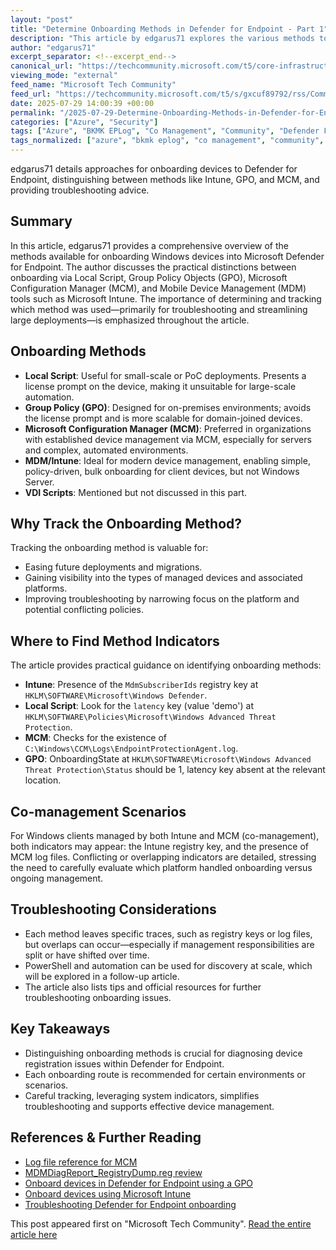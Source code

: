 ```yaml
---
layout: "post"
title: "Determine Onboarding Methods in Defender for Endpoint - Part 1"
description: "This article by edgarus71 explores the various methods to onboard devices into Microsoft Defender for Endpoint, the significance of tracking how each device was onboarded, and practical troubleshooting tips based on registry keys and log files. It also addresses co-management scenarios and provides insights for large-scale device management."
author: "edgarus71"
excerpt_separator: <!--excerpt_end-->
canonical_url: "https://techcommunity.microsoft.com/t5/core-infrastructure-and-security/determine-onboarding-methods-in-defender-for-endpoint-part-1/ba-p/4437782"
viewing_mode: "external"
feed_name: "Microsoft Tech Community"
feed_url: "https://techcommunity.microsoft.com/t5/s/gxcuf89792/rss/Community"
date: 2025-07-29 14:00:39 +00:00
permalink: "/2025-07-29-Determine-Onboarding-Methods-in-Defender-for-Endpoint-Part-1.html"
categories: ["Azure", "Security"]
tags: ["Azure", "BKMK EPLog", "Co Management", "Community", "Defender For Endpoint", "Device Onboarding", "EndpointProtectionAgent.log", "GPO", "Group Policy", "Local Script", "MCM", "Microsoft Configuration Manager", "Microsoft Intune", "Onboard", "Registry Keys", "Security", "Troubleshoot", "Troubleshooting", "Understanding", "Windows Endpoint"]
tags_normalized: ["azure", "bkmk eplog", "co management", "community", "defender for endpoint", "device onboarding", "endpointprotectionagentdotlog", "gpo", "group policy", "local script", "mcm", "microsoft configuration manager", "microsoft intune", "onboard", "registry keys", "security", "troubleshoot", "troubleshooting", "understanding", "windows endpoint"]
---
```


edgarus71 details approaches for onboarding devices to Defender for Endpoint, distinguishing between methods like Intune, GPO, and MCM, and providing troubleshooting advice.<!--excerpt_end-->

## Summary

In this article, edgarus71 provides a comprehensive overview of the methods available for onboarding Windows devices into Microsoft Defender for Endpoint. The author discusses the practical distinctions between onboarding via Local Script, Group Policy Objects (GPO), Microsoft Configuration Manager (MCM), and Mobile Device Management (MDM) tools such as Microsoft Intune. The importance of determining and tracking which method was used—primarily for troubleshooting and streamlining large deployments—is emphasized throughout the article.

## Onboarding Methods

- **Local Script**: Useful for small-scale or PoC deployments. Presents a license prompt on the device, making it unsuitable for large-scale automation.
- **Group Policy (GPO)**: Designed for on-premises environments; avoids the license prompt and is more scalable for domain-joined devices.
- **Microsoft Configuration Manager (MCM)**: Preferred in organizations with established device management via MCM, especially for servers and complex, automated environments.
- **MDM/Intune**: Ideal for modern device management, enabling simple, policy-driven, bulk onboarding for client devices, but not Windows Server.
- **VDI Scripts**: Mentioned but not discussed in this part.

## Why Track the Onboarding Method?

Tracking the onboarding method is valuable for:

- Easing future deployments and migrations.
- Gaining visibility into the types of managed devices and associated platforms.
- Improving troubleshooting by narrowing focus on the platform and potential conflicting policies.

## Where to Find Method Indicators

The article provides practical guidance on identifying onboarding methods:

- **Intune**: Presence of the `MdmSubscriberIds` registry key at `HKLM\SOFTWARE\Microsoft\Windows Defender`.
- **Local Script**: Look for the `latency` key (value 'demo') at `HKLM\SOFTWARE\Policies\Microsoft\Windows Advanced Threat Protection`.
- **MCM**: Checks for the existence of `C:\Windows\CCM\Logs\EndpointProtectionAgent.log`.
- **GPO**: OnboardingState at `HKLM\SOFTWARE\Microsoft\Windows Advanced Threat Protection\Status` should be 1, latency key absent at the relevant location.

## Co-management Scenarios

For Windows clients managed by both Intune and MCM (co-management), both indicators may appear: the Intune registry key, and the presence of MCM log files. Conflicting or overlapping indicators are detailed, stressing the need to carefully evaluate which platform handled onboarding versus ongoing management.

## Troubleshooting Considerations

- Each method leaves specific traces, such as registry keys or log files, but overlaps can occur—especially if management responsibilities are split or have shifted over time.
- PowerShell and automation can be used for discovery at scale, which will be explored in a follow-up article.
- The article also lists tips and official resources for further troubleshooting onboarding issues.

## Key Takeaways

- Distinguishing onboarding methods is crucial for diagnosing device registration issues within Defender for Endpoint.
- Each onboarding route is recommended for certain environments or scenarios.
- Careful tracking, leveraging system indicators, simplifies troubleshooting and supports effective device management.

## References & Further Reading

- [Log file reference for MCM](https://learn.microsoft.com/en-us/intune/configmgr/core/plan-design/hierarchy/log-files#BKMK_EPLog)
- [MDMDiagReport_RegistryDump.reg review](https://learn.microsoft.com/en-us/windows/client-management/mdm-collect-logs#understanding-zip-structure)
- [Onboard devices in Defender for Endpoint using a GPO](https://learn.microsoft.com/en-us/defender-endpoint/configure-endpoints-gp)
- [Onboard devices using Microsoft Intune](https://learn.microsoft.com/en-us/intune/intune-service/protect/advanced-threat-protection-configure#onboard-windows-devices)
- [Troubleshooting Defender for Endpoint onboarding](https://learn.microsoft.com/en-us/defender-endpoint/troubleshoot-onboarding)

This post appeared first on "Microsoft Tech Community". [Read the entire article here](https://techcommunity.microsoft.com/t5/core-infrastructure-and-security/determine-onboarding-methods-in-defender-for-endpoint-part-1/ba-p/4437782)
